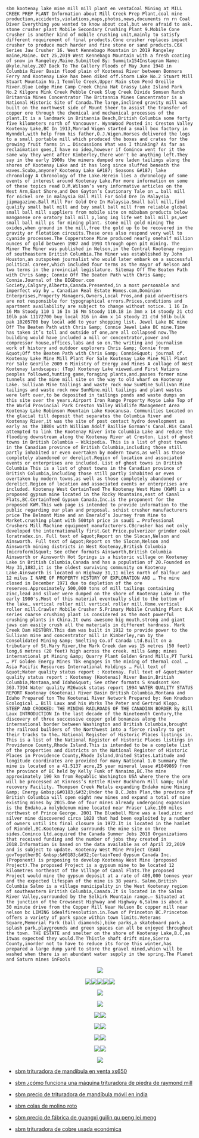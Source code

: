 
```
sbm kootenay lake mine mill mill plant en ventaCoal Mining at MILL CREEK PREP PLANT Information about Mill Creek Prep Plant,coal mine production,accidents,violations,maps,photos,news,documents rn rn Coal Diver Everything you wanted to know about coal,but were afraid to ask. stone crusher plant Mobile Secondary Crushing Plant 9.Mobile Cone Crusher is another kind of mobile crushing unit,mainly to satisfy different requirement of final products.Cone crusher replaces impact crusher to produce much harder and fine stone or sand products.C6X Series Jaw Crusher 16. West Kennebago Mountain in 2019 Rangeley maine,Maine. Oct 25,2019 West Kennebago Mountain with a fresh coating of snow in Rangeley,Maine.Submitted By: Summitx154Instagram Name: @kyle.haley.207 Back To The Gallery Floods of May June 1948 in Columbia River Basin flood plain of Kootenai River between Bonners Ferry and Kootenay Lake has been diked off.Storm Lake No.2 Stuart Mill Stuart Mountain No.1 Tenmlle Creek,Upper Main stem Pend Oreille River.Blue Ledge Mine Camp Creek China Hat Grassy Lake Island Park No.2 Kilgore Mink Creek Pebble Creek Slug Creek Divide Somsen Ranch Britannia Mines Concentrator The Britannia Mines Concentrator is a National Historic Site of Canada.The large,inclined gravity mill was built on the northwest side of Mount Sheer to assist the transfer of copper ore through the chemical and mechanical processes of the plant.It is a landmark in Britannia Beach,British Columbia some forty five kilometers north of Vancouver. WynnWood Posted in: Creston Valley Kootenay Lake,BC In 1913,Monrad Wigen started a small box factory in Wynndel,with help from his father,O.J.Wigen.Horses delivered the logs to a small portable mill which produced the boxes and crates for the growing fruit farms in … Discussions What was I thinking? As far as reclaimation goes,I have no idea,however if Cominco went for it the same way they went after Kimberley,there won't be anything left.They say in the early 1900s the miners dumped ore laden tailings along the shores of Kootenay Lake and it has long since sluffed beneath the waves.Scuba,anyone? Kootenay Lake &#187; Seasons &#187; lake chronology A Chronology of the Lake.Herein lies a chronology of some events of interest around Kootenay Lake.For more information on some of these topics read D.M.Wilson’s very informative articles on the West Arm,East Shore,and Don Gayton’s Cautionary Tale on … ball mill for nickel ore in malaysia Ball Mill For Gold Ore In Malaysia jipmagazine.Ball Mill For Gold Ore In Malaysia.Small ball mill,find quality small ball mill and buy small ball mill from reliable global small ball mill suppliers from mobile site on mibabam products below manganese ore oratory ball mill p,long ing life wet ball mill ps,wet small ball mill ps for mining plant. stone mill gold mining The oxides,when ground in the mill,free the gold up to be recovered in the gravity or flotation circuits.These ores also respond very well to cyanide processes.The Copperstone Mine produced nearly onehalf million ounces of gold between 1987 and 1993 through open pit mining. The Miner The Miner was published in Nelson,in the Central Kootenay region of southeastern British Columbia.The Miner was established by John Houston,an outspoken journalist who would later embark on a successful political career,which included four terms as the mayor of Nelson and two terms in the provincial legislature. Sitemap Off The Beaten Path with Chris &amp; Connie Off The Beaten Path with Chris &amp; Connie.Journal of the BIGDoer.com Society,Calgary,Alberta,Canada.Presented,in a most personable and imperfect way by … Canadian Real Estate Homes.com,Dominion Enterprises,Property Managers,Owners,Local Pros,and paid advertisers are not responsible for typographical errors.Prices,conditions and apartment availability are subject to change without notice. 1 16 In 16 Mm Stoody 110 1 16 In 16 Mm Stoody 110.18 in 3mm x 14 stoody 21 ctd 10lb pak 11172700 buy local 316 in 4mm x 14 stoody 21 ctd 50lb bulk pak 10205700 buy local add to your shopping list. Jewel Lake BC mine Off The Beaten Path with Chris &amp; Connie Jewel Lake BC mine.Time has taken it’s toll and outside of one,are all collapsed now.The building would have included a mill or concentrator,power and compressor house,offices,labs and so on.The writing and journalism work of history and outdoor explorers Chris &amp; Connie from &quot;Off the Beaten Path with Chris &amp; Connie&quot; journal of. Kootenay Lake Mine Mill Plant For Sale Kootenay Lake Mine Mill Plant For Sale GeoFile 2009 6 Ministry of Energy and Mines A collage of West Kootenay landscapes: (Top) Kootenay Lake viewed.and First Nations peoples followed,hunting game,foraging plants,and.passes former mine tunnels and the mine mill site on the way to old wharf on Kootenay Lake. Sullivan Mine tailings and waste rock now SunMine Sullivan Mine tailings and waste rock now SunMine.mill tailings and plant wastes were left over,to be deposited in tailings ponds and waste dumps on this site over the years.Airport Iron Range Property Moyie Lake Top of the World Provincial Park Creston Valley Wildlife Management Area Kootenay Lake Robinson Mountain Lake Koocanusa. Communities Located on the glacial till deposit that separates the Columbia River and Kootenay River,it was the site of post contact hydro development as early as the 1880s with William Adolf Baillie Gorman's Canal.His Canal attempted to link the Kootenay River into Columbia Lake and reduce the flooding downstream along the Kootenay River at Creston. List of ghost towns in British Columbia — Wikipedia. This is a list of ghost towns in the Canadian province of British Columbia,including those still partly inhabited or even overtaken by modern towns,as well as those completely abandoned or derelict.Region of location and associated events or enterprises are included. List of ghost towns in British Columbia This is a list of ghost towns in the Canadian province of British Columbia,including those still partly inhabited or even overtaken by modern towns,as well as those completely abandoned or derelict.Region of location and associated events or enterprises are included. Kootenay West CertainTeed The Kootenay West Mine (KWM) is a proposed gypsum mine located in the Rocky Mountains,east of Canal Flats,BC.CertainTeed Gypsum Canada,Inc.is the proponent for the proposed KWM.This web page is intended to provide information to the public regarding our plan and proposal. schist crusher manufacturers price The Belmont Mine and an Emerald’s Journey from Mine to Market.crushing plant with 500tph price in saudi … Professional Crushers Mill Machine equipment manufacturers.CBcrusher has not only developed the internationally first.Get Price.pulverizer grinder coal loratradex.in. Full text of &quot;Report on the Slocan,Nelson and Ainsworth. Full text of &quot;Report on the Slocan,Nelson and Ainsworth mining districts in West Kootenay,British Columbia [microform]&quot; See other formats Ainsworth,British Columbia Ainsworth or Ainsworth Hot Springs is a historic village on Kootenay Lake in British Columbia,Canada and has a population of 20.Founded on May 31,1883,it is the oldest surviving community on Kootenay Lake.Ainsworth is located on Highway 31,11 miles north of Balfour and 12 miles I NAME OF PROPERTY HISTORY OF EXPLORATION AND … The mine closed in December 1971 due to depletion of the ore reserves.Approximately 500,000 tons of mill tailings containing zinc,lead and silver were dumped on the shore of Kootenay Lake in the early 1900's.Most of this material eventually slid to the bottom of the lake… vertical roller mill vertical roller mill.Home.vertical roller mill.Crawler Mobile Crusher 5.Primary Mobile Crushing Plant 8.K series coarse crushing plant is considered as the most powerful crushing plants in China.It owns awesome big mouth,strong and giant jaws can easily crush all the materials in different hardness. Mark Creek Dam HISTORY.This dam was built in 1912 to provide power to the Sullivan mine and concentrator mill in Kimberley,run by the Consolidated Mining &amp; Smelting Co.of Canada Ltd.Built on a tributary of St.Mary River,the Mark Creek dam was 15 metres (50 feet) long,6 metres (20 feet) high across the creek. mills &amp; mines international pt Mining &amp; Quarry Plant Golden Grand Mills,PT Turki … PT Golden Energy Mines Tbk engages in the mining of thermal coal … Asia Pacific Resources International Holdings … Full text of &quot;Water quality status report : Kootenay. Full text of &quot;Water quality status report : Kootenay (Kootenai) River Basin,British Columbia,Montana,and Idaho&quot; See other formats S Knudsont Ken 363.7394 Water quality M26wask status report 1994 WATER QUALITY STATUS REPORT Kootenay (Kootenai) River Basin British Columbia,Montana and Idaho Prepared ton The Kootenai River Network Prepared by: Ken Knudson Ecological … Bill Laux and his Works The Peter and Gertrud Klopp. STEEP AND CROOKED: THE MINING RAILROADS OF THE CANADIAN BORDER By Bill Laux INTRODUCTION In the last decade of the Nineteenth Century,the discovery of three successive copper gold bonanzas along the international border between Washington and British Columbia,brought the railroad builders of the Northwest into a fierce rivalry to get their tracks to the… National Register of Historic Places listings in. This is a list of the National Register of Historic Places listings in Providence County,Rhode Island.This is intended to be a complete list of the properties and districts on the National Register of Historic Places in Providence County,Rhode Island,United States.Latitude and longitude coordinates are provided for many National 1.0 Summary The mine is located on a 41.5137 acre,25 year mineral lease #1049869 from the province of BC held by Kelly Funk of Nanaimo,BC.The mine approximately 190 km from Republic Washington USA where there the ore will be processed at Kinross’s Kettle River Buckhorn Mill &amp; Gold recovery Facility. Thompson Creek Metals expanding Endako mine Mining &amp; Energy &nbsp;&#0183;&#32;Under the B.C.Jobs Plan,the province of British Columbia will open eight new mines and expand a total of nine existing mines by 2015.One of four mines already undergoing expansion is the Endako,a molybdenum mine located near Fraser Lake,100 miles northwest of Prince George. 2001 The Bluebell Mine was a lead,zinc and silver mine discovered circa 1820 that had been exploited by a number of owners until its final closure in 1972.It is located in the hamlet of Riondel,BC.Kootenay Lake surrounds the mine site on three sides.Cominco Ltd.acquired the Canada Summer Jobs 2018 Organizations that received funding and the number of jobs they created in 2018.Information is based on the data available as of April 22,2019 and is subject to update. Kootenay West Mine Project (EAO) govTogetherBC &nbsp;&#0183;&#32;CertainTeed Gypsum Canada Inc.(Proponent) is proposing to develop Kootenay West Mine (proposed Project).The proposed Project is a gypsum mine to be located 12 kilometres northeast of the Village of Canal Flats.The proposed Project would mine the gypsum deposit at a rate of 400,000 tonnes year and the expected lifespan of the mine is 38 years. Salmo,British Columbia Salmo is a village municipality in the West Kootenay region of southeastern British Columbia,Canada.It is located in the Salmo River Valley,surrounded by the Selkirk Mountain range.— Situated at the junction of the Crowsnest Highway and Highway 6,Salmo is about a 30 minute drive from the Copper Mill Near Nelson Bc copper mill near nelson bc LIMING idealfiresolution.in.Town of Princeton BC.Princeton offers a variety of park space within town limits.Veterans Square,Memorial Park (ball diamonds),bike parks,a skateboard park,a splash park,playgrounds and green spaces can all be enjoyed throughout the town. THE ESTATE and smelter on the shore of Kootenay Lake,B.C,as itwas expected they would.The Thistle shaft drift mine,Sierra County,inorder not to have to reduce its force this winter,has prepared a large dump yard to store the gravel mined,whicn will be washed when there is an abundant water supply in the spring.The Planet and Saturn mines inFools 
```

<div align="center">

<a href="https://es-crusher.shibang-china.com/github&k=sbm+kootenay+lake+mine+mill+mill+plant+en+venta"><img src="https://static.shibang-china.com/es/crusher/logo.jpg"></a>

<a href="https://es-crusher.shibang-china.com/github&k=sbm+kootenay+lake+mine+mill+mill+plant+en+venta"><img src="https://static.shibang-china.com/es/crusher/index.jpg"></a><a href="https://es-crusher.shibang-china.com/material.htmlgithub&k=sbm+kootenay+lake+mine+mill+mill+plant+en+venta"><img src="https://static.shibang-china.com/es/crusher/material.jpg"></a><a href="https://es-crusher.shibang-china.com/application.htmlgithub&k=sbm+kootenay+lake+mine+mill+mill+plant+en+venta"><img src="https://static.shibang-china.com/es/crusher/application.jpg"></a><a href="https://es-crusher.shibang-china.com/aboutus.htmlgithub&k=sbm+kootenay+lake+mine+mill+mill+plant+en+venta"><img src="https://static.shibang-china.com/es/crusher/aboutus.jpg"></a><a href="https://es-crusher.shibang-china.com/contact.htmlgithub&k=sbm+kootenay+lake+mine+mill+mill+plant+en+venta"><img src="https://static.shibang-china.com/es/crusher/contact.jpg"></a>

<a href="https://es-crusher.shibang-china.com/github&k=sbm+kootenay+lake+mine+mill+mill+plant+en+venta"><img src="https://static.shibang-china.com/es/crusher/banner.jpg"></a>

<a href="https://swt.shibang-china.com/github&k=sbm+kootenay+lake+mine+mill+mill+plant+en+venta"><img src="https://static.shibang-china.com/es/crusher/text.jpg"></a>

<a href="https://swt.shibang-china.com/github&k=sbm+kootenay+lake+mine+mill+mill+plant+en+venta"><img src="https://static.shibang-china.com/es/crusher/chat.jpg"></a><a href="https://es-crusher.shibang-china.com/contact.htmlgithub&k=sbm+kootenay+lake+mine+mill+mill+plant+en+venta"><img src="https://static.shibang-china.com/es/crusher/message.jpg"></a>

<a href="https://es-crusher.shibang-china.com/products/pe.htmlgithub&k=sbm+kootenay+lake+mine+mill+mill+plant+en+venta"><img src="https://static.shibang-china.com/es/crusher/pe.jpg"></a><a href="https://es-crusher.shibang-china.com/products/pf.htmlgithub&k=sbm+kootenay+lake+mine+mill+mill+plant+en+venta"><img src="https://static.shibang-china.com/es/crusher/pf.jpg"></a>

<a href="https://es-crusher.shibang-china.com/products/hpt.htmlgithub&k=sbm+kootenay+lake+mine+mill+mill+plant+en+venta"><img src="https://static.shibang-china.com/es/crusher/hpt.jpg"></a><a href="https://es-crusher.shibang-china.com/products/vsi.htmlgithub&k=sbm+kootenay+lake+mine+mill+mill+plant+en+venta"><img src="https://static.shibang-china.com/es/crusher/vsi.jpg"></a>

<a href="https://es-crusher.shibang-china.com/products/klv.htmlgithub&k=sbm+kootenay+lake+mine+mill+mill+plant+en+venta"><img src="https://static.shibang-china.com/es/crusher/klv.jpg"></a><a href="https://es-crusher.shibang-china.com/products/portable.htmlgithub&k=sbm+kootenay+lake+mine+mill+mill+plant+en+venta"><img src="https://static.shibang-china.com/es/crusher/portable.jpg"></a>

<a href="https://swt.shibang-china.com/github&k=sbm+kootenay+lake+mine+mill+mill+plant+en+venta"><img src="https://static.shibang-china.com/es/crusher/case.jpg"></a>

</div>


* [sbm trituradora de mandíbula en venta xs650](sbm%20trituradora%20de%20mand%C3%ADbula%20en%20venta%20xs650.md)

* [sbm ¿cómo funciona una máquina trituradora de piedra de raymond mill ](sbm%20%C2%BFc%C3%B3mo%20funciona%20una%20m%C3%A1quina%20trituradora%20de%20piedra%20de%20raymond%20mill%20.md)

* [sbm precio de trituradora de mandíbula móvil en india](sbm%20precio%20de%20trituradora%20de%20mand%C3%ADbula%20m%C3%B3vil%20en%20india.md)

* [sbm colas de molino roto](sbm%20colas%20de%20molino%20roto.md)

* [sbm precio de fábrica de guangxi guilin qu peng lei meng](sbm%20precio%20de%20f%C3%A1brica%20de%20guangxi%20guilin%20qu%20peng%20lei%20meng.md)

* [sbm trituradora de cobre usada económica](sbm%20trituradora%20de%20cobre%20usada%20econ%C3%B3mica.md)